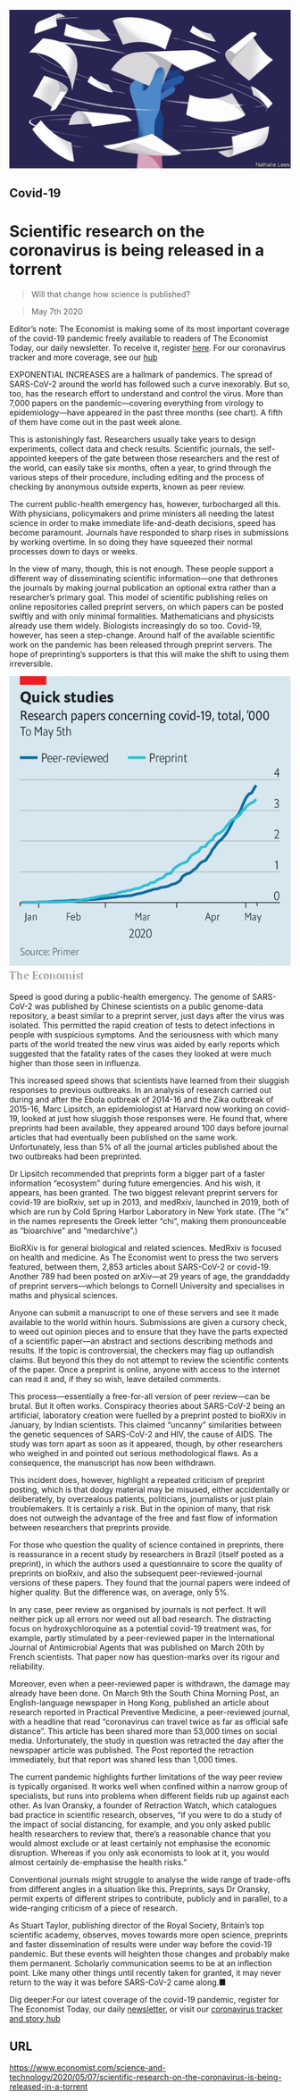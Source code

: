 ![](./images/20200509_STD001.jpg)

## Covid-19

# Scientific research on the coronavirus is being released in a torrent

> Will that change how science is published?

> May 7th 2020

Editor’s note: The Economist is making some of its most important coverage of the covid-19 pandemic freely available to readers of The Economist Today, our daily newsletter. To receive it, register [here](https://www.economist.com//newslettersignup). For our coronavirus tracker and more coverage, see our [hub](https://www.economist.com//coronavirus)

EXPONENTIAL INCREASES are a hallmark of pandemics. The spread of SARS-CoV-2 around the world has followed such a curve inexorably. But so, too, has the research effort to understand and control the virus. More than 7,000 papers on the pandemic—covering everything from virology to epidemiology—have appeared in the past three months (see chart). A fifth of them have come out in the past week alone.

This is astonishingly fast. Researchers usually take years to design experiments, collect data and check results. Scientific journals, the self-appointed keepers of the gate between those researchers and the rest of the world, can easily take six months, often a year, to grind through the various steps of their procedure, including editing and the process of checking by anonymous outside experts, known as peer review.

The current public-health emergency has, however, turbocharged all this. With physicians, policymakers and prime ministers all needing the latest science in order to make immediate life-and-death decisions, speed has become paramount. Journals have responded to sharp rises in submissions by working overtime. In so doing they have squeezed their normal processes down to days or weeks.

In the view of many, though, this is not enough. These people support a different way of disseminating scientific information—one that dethrones the journals by making journal publication an optional extra rather than a researcher’s primary goal. This model of scientific publishing relies on online repositories called preprint servers, on which papers can be posted swiftly and with only minimal formalities. Mathematicians and physicists already use them widely. Biologists increasingly do so too. Covid-19, however, has seen a step-change. Around half of the available scientific work on the pandemic has been released through preprint servers. The hope of preprinting’s supporters is that this will make the shift to using them irreversible.

![](./images/20200509_STC479.png)

Speed is good during a public-health emergency. The genome of SARS-CoV-2 was published by Chinese scientists on a public genome-data repository, a beast similar to a preprint server, just days after the virus was isolated. This permitted the rapid creation of tests to detect infections in people with suspicious symptoms. And the seriousness with which many parts of the world treated the new virus was aided by early reports which suggested that the fatality rates of the cases they looked at were much higher than those seen in influenza.

This increased speed shows that scientists have learned from their sluggish responses to previous outbreaks. In an analysis of research carried out during and after the Ebola outbreak of 2014-16 and the Zika outbreak of 2015-16, Marc Lipsitch, an epidemiologist at Harvard now working on covid-19, looked at just how sluggish those responses were. He found that, where preprints had been available, they appeared around 100 days before journal articles that had eventually been published on the same work. Unfortunately, less than 5% of all the journal articles published about the two outbreaks had been preprinted.

Dr Lipsitch recommended that preprints form a bigger part of a faster information “ecosystem” during future emergencies. And his wish, it appears, has been granted. The two biggest relevant preprint servers for covid-19 are bioRxiv, set up in 2013, and medRxiv, launched in 2019, both of which are run by Cold Spring Harbor Laboratory in New York state. (The “x” in the names represents the Greek letter “chi”, making them pronounceable as “bioarchive” and “medarchive”.)

BioRXiv is for general biological and related sciences. MedRxiv is focused on health and medicine. As The Economist went to press the two servers featured, between them, 2,853 articles about SARS-CoV-2 or covid-19. Another 789 had been posted on arXiv—at 29 years of age, the granddaddy of preprint servers—which belongs to Cornell University and specialises in maths and physical sciences.

Anyone can submit a manuscript to one of these servers and see it made available to the world within hours. Submissions are given a cursory check, to weed out opinion pieces and to ensure that they have the parts expected of a scientific paper—an abstract and sections describing methods and results. If the topic is controversial, the checkers may flag up outlandish claims. But beyond this they do not attempt to review the scientific contents of the paper. Once a preprint is online, anyone with access to the internet can read it and, if they so wish, leave detailed comments.

This process—essentially a free-for-all version of peer review—can be brutal. But it often works. Conspiracy theories about SARS-CoV-2 being an artificial, laboratory creation were fuelled by a preprint posted to bioRXiv in January, by Indian scientists. This claimed “uncanny” similarities between the genetic sequences of SARS-CoV-2 and HIV, the cause of AIDS. The study was torn apart as soon as it appeared, though, by other researchers who weighed in and pointed out serious methodological flaws. As a consequence, the manuscript has now been withdrawn.

This incident does, however, highlight a repeated criticism of preprint posting, which is that dodgy material may be misused, either accidentally or deliberately, by overzealous patients, politicians, journalists or just plain troublemakers. It is certainly a risk. But in the opinion of many, that risk does not outweigh the advantage of the free and fast flow of information between researchers that preprints provide.

For those who question the quality of science contained in preprints, there is reassurance in a recent study by researchers in Brazil (itself posted as a preprint), in which the authors used a questionnaire to score the quality of preprints on bioRxiv, and also the subsequent peer-reviewed-journal versions of these papers. They found that the journal papers were indeed of higher quality. But the difference was, on average, only 5%.

In any case, peer review as organised by journals is not perfect. It will neither pick up all errors nor weed out all bad research. The distracting focus on hydroxychloroquine as a potential covid-19 treatment was, for example, partly stimulated by a peer-reviewed paper in the International Journal of Antimicrobial Agents that was published on March 20th by French scientists. That paper now has question-marks over its rigour and reliability.

Moreover, even when a peer-reviewed paper is withdrawn, the damage may already have been done. On March 9th the South China Morning Post, an English-language newspaper in Hong Kong, published an article about research reported in Practical Preventive Medicine, a peer-reviewed journal, with a headline that read “coronavirus can travel twice as far as official safe distance”. This article has been shared more than 53,000 times on social media. Unfortunately, the study in question was retracted the day after the newspaper article was published. The Post reported the retraction immediately, but that report was shared less than 1,000 times.

The current pandemic highlights further limitations of the way peer review is typically organised. It works well when confined within a narrow group of specialists, but runs into problems when different fields rub up against each other. As Ivan Oransky, a founder of Retraction Watch, which catalogues bad practice in scientific research, observes, “if you were to do a study of the impact of social distancing, for example, and you only asked public health researchers to review that, there’s a reasonable chance that you would almost exclude or at least certainly not emphasise the economic disruption. Whereas if you only ask economists to look at it, you would almost certainly de-emphasise the health risks.”

Conventional journals might struggle to analyse the wide range of trade-offs from different angles in a situation like this. Preprints, says Dr Oransky, permit experts of different stripes to contribute, publicly and in parallel, to a wide-ranging criticism of a piece of research.

As Stuart Taylor, publishing director of the Royal Society, Britain’s top scientific academy, observes, moves towards more open science, preprints and faster dissemination of results were under way before the covid-19 pandemic. But these events will heighten those changes and probably make them permanent. Scholarly communication seems to be at an inflection point. Like many other things until recently taken for granted, it may never return to the way it was before SARS-CoV-2 came along.■

Dig deeper:For our latest coverage of the covid-19 pandemic, register for The Economist Today, our daily [newsletter](https://www.economist.com//newslettersignup), or visit our [coronavirus tracker and story hub](https://www.economist.com//coronavirus)

## URL

https://www.economist.com/science-and-technology/2020/05/07/scientific-research-on-the-coronavirus-is-being-released-in-a-torrent
